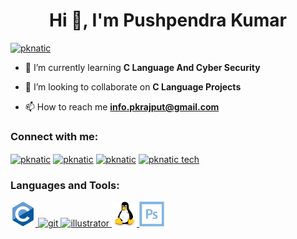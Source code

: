 <h1 align="center">Hi 👋, I'm Pushpendra Kumar</h1>
<p align="left"> <a href="https://twitter.com/pknatic" target="_blank"><img src="https://img.shields.io/twitter/follow/pknatic?logo=twitter&style=for-the-badge" alt="pknatic" /></a> </p>

- 🌱 I’m currently learning **C Language And Cyber Security**

- 👯 I’m looking to collaborate on **C Language Projects**

- 📫 How to reach me **info.pkrajput@gmail.com**

<h3 align="left">Connect with me:</h3>
<p align="left">
<a href="https://dev.to/pknatic" target="_blank"><img align="center" src="https://raw.githubusercontent.com/rahuldkjain/github-profile-readme-generator/master/src/images/icons/Social/devto.svg" alt="pknatic" height="30" width="40" /></a>
<a href="https://twitter.com/pknatic" target="_blank"><img align="center" src="https://raw.githubusercontent.com/rahuldkjain/github-profile-readme-generator/master/src/images/icons/Social/twitter.svg" alt="pknatic" height="30" width="40" /></a>
<a href="https://instagram.com/pknatic" target="_blank"><img align="center" src="https://github.com/pknatic/files/blob/47397aa7c17b84d4380a21002ac6f7caf405fa11/icons/icons8-instagram-96.svg" alt="pknatic" height="30" width="40" /></a>
<a href="https://bit.ly/3IVoWSB" target="_blank"><img align="center" src="https://raw.githubusercontent.com/rahuldkjain/github-profile-readme-generator/master/src/images/icons/Social/youtube.svg" alt="pknatic tech" height="30" width="40" /></a>
</p>

<h3 align="left">Languages and Tools:</h3>
<p align="left"> <a href="https://www.cprogramming.com/" target="_blank" rel="noreferrer"> <img src="https://raw.githubusercontent.com/devicons/devicon/master/icons/c/c-original.svg" alt="c" width="40" height="40"/> </a> <a href="https://git-scm.com/" target="_blank" rel="noreferrer"> <img src="https://www.vectorlogo.zone/logos/git-scm/git-scm-icon.svg" alt="git" width="40" height="40"/> </a> <a href="https://www.adobe.com/in/products/illustrator.html" target="_blank" rel="noreferrer"> <img src="https://www.vectorlogo.zone/logos/adobe_illustrator/adobe_illustrator-icon.svg" alt="illustrator" width="40" height="40"/> </a> <a href="https://www.linux.org/" target="_blank" rel="noreferrer"> <img src="https://raw.githubusercontent.com/devicons/devicon/master/icons/linux/linux-original.svg" alt="linux" width="40" height="40"/> </a> <a href="https://www.photoshop.com/en" target="_blank" rel="noreferrer"> <img src="https://raw.githubusercontent.com/devicons/devicon/master/icons/photoshop/photoshop-line.svg" alt="photoshop" width="40" height="40"/> </a> </p>
